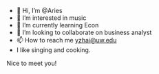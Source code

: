 - 👋 Hi, I’m @Aries
- 👀 I’m interested in music
- 🌱 I’m currently learning Econ
- 💞️ I’m looking to collaborate on business analyst
- 📫 How to reach me yzhai@uw.edu
- I like singing and cooking.
<!---
Aries07/Aries07 is a ✨ special ✨ repository because its `README.md` (this file) appears on your GitHub profile.
You can click the Preview link to take a look at your changes.
--->
Nice to meet you!
